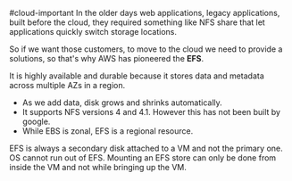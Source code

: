 
#cloud-important 
In the older days web applications, legacy applications, built before the cloud, they required something like NFS share that let applications quickly switch storage locations. 

So if we want those customers, to move to the cloud we need to provide a solutions, so that's why AWS has pioneered the **EFS**. 

It is highly available and durable because it stores data and metadata across multiple AZs in a region. 
- As we add data, disk grows and shrinks automatically. 
- It supports NFS versions 4 and 4.1. However this has not been built by google. 
- While EBS is zonal, EFS is a regional resource. 

EFS is always a secondary disk attached to a VM and not the primary one. OS cannot run out of EFS. Mounting an EFS store can only be done from inside the VM and not while bringing up the VM. 
